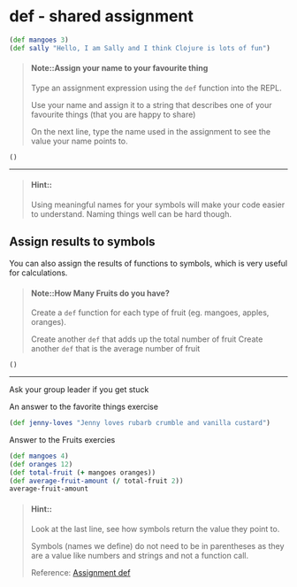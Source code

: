 # def - shared assignment


```clojure
(def mangoes 3)
(def sally "Hello, I am Sally and I think Clojure is lots of fun")
```

> #### Note::Assign your name to your favourite thing
> Type an assignment expression using the `def` function into the REPL.
>
> Use your name and assign it to a string that describes one of your favourite things (that you are happy to share)
>
> On the next line, type the name used in the assignment to see the value your name points to.
```eval-clojure
()
```

<hr />

> #### Hint::
> Using meaningful names for your symbols will make your code easier to understand.  Naming things well can be hard though.


## Assign results to symbols

You can also assign the results of functions to symbols, which is very useful for calculations.

> #### Note::How Many Fruits do you have?
> Create a `def` function for each type of fruit (eg. mangoes, apples, oranges).
>
> Create another `def` that adds up the total number of fruit
> Create another `def` that is the average number of fruit
```eval-clojure
()
```

<hr />

 <!--sec data-title="Reveal answer..." data-id="answer001" data-collapse=true ces-->

Ask your group leader if you get stuck

An answer to the favorite things exercise

```clojure
(def jenny-loves "Jenny loves rubarb crumble and vanilla custard")
```


Answer to the Fruits exercies

```clojure
(def mangoes 4)
(def oranges 12)
(def total-fruit (+ mangoes oranges))
(def average-fruit-amount (/ total-fruit 2))
average-fruit-amount
```

<!--endsec-->


> #### Hint::
> Look at the last line, see how symbols return the value they point to.
>
> Symbols (names we define) do not need to be in parentheses as they are a value like numbers and strings and not a function call.
>
> Reference: [Assignment def](http://clojurebridge.github.io/community-docs/docs/clojure/def/)
